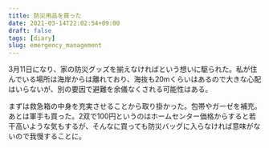```yaml
---
title: 防災用品を買った
date: 2021-03-14T22:02:54+09:00
draft: false
tags: [diary]
slug: emergency_management
---
```

3月11日になり、家の防災グッズを揃えなければという想いに駆られた。私が住んでいる場所は海岸からは離れており、海抜も20mくらいはあるので大きな心配はいらないが、別の要因で避難を余儀なくされる可能性はある。

まずは救急箱の中身を充実させることから取り掛かった。包帯やガーゼを補充。あとは軍手も買った。2双で100円というのはホームセンター価格からすると若干高いような気もするが、そんなに買っても防災バッグに入らなければ意味がないので我慢することに。
